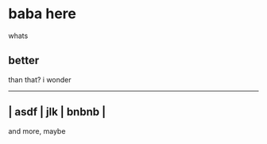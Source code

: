 # baba here
whats 
## better
than that?
i wonder

------------------------------
| asdf | jlk | bnbnb |
-------------------------------

and more, maybe